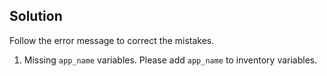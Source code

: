 ## Solution
Follow the error message to correct the mistakes.

1. Missing `app_name` variables. Please add `app_name` to inventory variables.